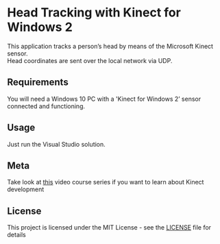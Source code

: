 # Head Tracking with Kinect for Windows 2

This application tracks a person’s head by means of the Microsoft Kinect sensor.  
Head coordinates are sent over the local network via UDP.

## Requirements

You will need a Windows 10 PC with a 'Kinect for Windows 2’ sensor connected and functioning.

## Usage

Just run the Visual Studio solution.

## Meta

Take look at [this](https://channel9.msdn.com/coding4fun/kinect/Programming-Kinect-for-Windows-v2-Jumpstart-on-Demand) video course series if you want to learn about Kinect development 

## License

This project is licensed under the MIT License - see the [LICENSE](LICENSE) file for details
